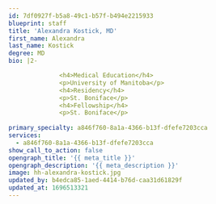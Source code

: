 ```yaml
---
id: 7df0927f-b5a8-49c1-b57f-b494e2215933
blueprint: staff
title: 'Alexandra Kostick, MD'
first_name: Alexandra
last_name: Kostick
degree: MD
bio: |2-

              <h4>Medical Education</h4>
              <p>University of Manitoba</p>
              <h4>Residency</h4>
              <p>St. Boniface</p>
              <h4>Fellowship</h4>
              <p>St. Boniface</p>
          
primary_specialty: a846f760-8a1a-4366-b13f-dfefe7203cca
services:
  - a846f760-8a1a-4366-b13f-dfefe7203cca
show_call_to_action: false
opengraph_title: '{{ meta_title }}'
opengraph_description: '{{ meta_description }}'
image: hh-alexandra-kostick.jpg
updated_by: b4edca85-1aed-4414-b76d-caa31d61829f
updated_at: 1696513321
---
```


